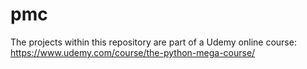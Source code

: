 # pmc
The projects within this repository are part of a Udemy online course: https://www.udemy.com/course/the-python-mega-course/
